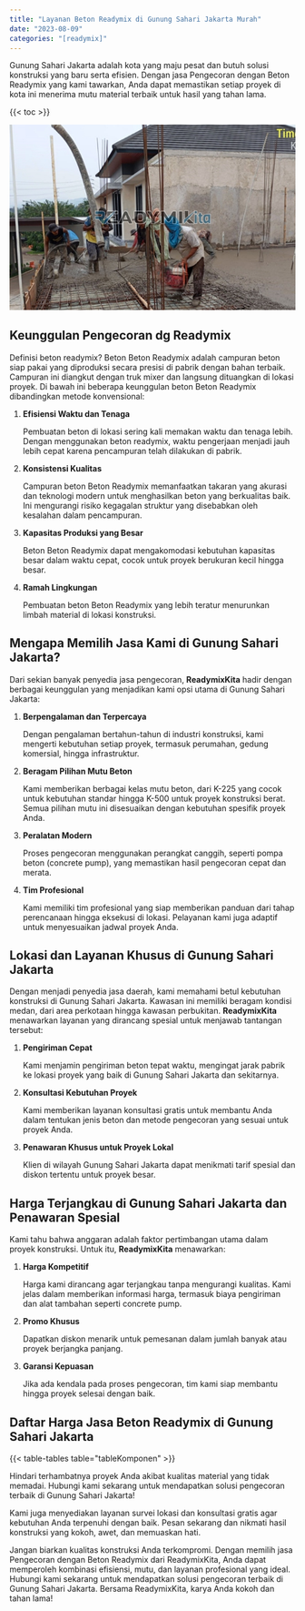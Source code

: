 ```yaml
---
title: "Layanan Beton Readymix di Gunung Sahari Jakarta Murah"
date: "2023-08-09"
categories: "[readymix]"
---
```


Gunung Sahari Jakarta adalah kota yang maju pesat dan butuh solusi konstruksi yang baru serta efisien. Dengan jasa Pengecoran dengan Beton Readymix yang kami tawarkan, Anda dapat memastikan setiap proyek di kota ini menerima mutu material terbaik untuk hasil yang tahan lama.

{{< toc >}}

![Layanan Beton Readymix di Gunung Sahari Jakarta Murah](/images/readymix/cor-readymix-23.jpg)

## Keunggulan Pengecoran dg Readymix

Definisi beton readymix? Beton Beton Readymix adalah campuran beton siap pakai yang diproduksi secara presisi di pabrik dengan bahan terbaik. Campuran ini diangkut dengan truk mixer dan langsung dituangkan di lokasi proyek. Di bawah ini beberapa keunggulan beton Beton Readymix dibandingkan metode konvensional:

1. **Efisiensi Waktu dan Tenaga**

   Pembuatan beton di lokasi sering kali memakan waktu dan tenaga lebih. Dengan menggunakan beton readymix, waktu pengerjaan menjadi jauh lebih cepat karena pencampuran telah dilakukan di pabrik.

2. **Konsistensi Kualitas**

   Campuran beton Beton Readymix memanfaatkan takaran yang akurasi dan teknologi modern untuk menghasilkan beton yang berkualitas baik. Ini mengurangi risiko kegagalan struktur yang disebabkan oleh kesalahan dalam pencampuran.

3. **Kapasitas Produksi yang Besar**

   Beton Beton Readymix dapat mengakomodasi kebutuhan kapasitas besar dalam waktu cepat, cocok untuk proyek berukuran kecil hingga besar.

4. **Ramah Lingkungan**

   Pembuatan beton Beton Readymix yang lebih teratur menurunkan limbah material di lokasi konstruksi.

## Mengapa Memilih Jasa Kami di Gunung Sahari Jakarta?

Dari sekian banyak penyedia jasa pengecoran, **ReadymixKita** hadir dengan berbagai keunggulan yang menjadikan kami opsi utama di Gunung Sahari Jakarta:

1. **Berpengalaman dan Terpercaya**

   Dengan pengalaman bertahun-tahun di industri konstruksi, kami mengerti kebutuhan setiap proyek, termasuk perumahan, gedung komersial, hingga infrastruktur.

2. **Beragam Pilihan Mutu Beton**

   Kami memberikan berbagai kelas mutu beton, dari K-225 yang cocok untuk kebutuhan standar hingga K-500 untuk proyek konstruksi berat. Semua pilihan mutu ini disesuaikan dengan kebutuhan spesifik proyek Anda.

3. **Peralatan Modern**

   Proses pengecoran menggunakan perangkat canggih, seperti pompa beton (concrete pump), yang memastikan hasil pengecoran cepat dan merata.

4. **Tim Profesional**

   Kami memiliki tim profesional yang siap memberikan panduan dari tahap perencanaan hingga eksekusi di lokasi. Pelayanan kami juga adaptif untuk menyesuaikan jadwal proyek Anda.

## Lokasi dan Layanan Khusus di Gunung Sahari Jakarta

Dengan menjadi penyedia jasa daerah, kami memahami betul kebutuhan konstruksi di Gunung Sahari Jakarta. Kawasan ini memiliki beragam kondisi medan, dari area perkotaan hingga kawasan perbukitan. **ReadymixKita** menawarkan layanan yang dirancang spesial untuk menjawab tantangan tersebut:

1. **Pengiriman Cepat**

   Kami menjamin pengiriman beton tepat waktu, mengingat jarak pabrik ke lokasi proyek yang baik di Gunung Sahari Jakarta dan sekitarnya.

2. **Konsultasi Kebutuhan Proyek**

   Kami memberikan layanan konsultasi gratis untuk membantu Anda dalam tentukan jenis beton dan metode pengecoran yang sesuai untuk proyek Anda.

3. **Penawaran Khusus untuk Proyek Lokal**

   Klien di wilayah Gunung Sahari Jakarta dapat menikmati tarif spesial dan diskon tertentu untuk proyek besar.

## Harga Terjangkau di Gunung Sahari Jakarta dan Penawaran Spesial

Kami tahu bahwa anggaran adalah faktor pertimbangan utama dalam proyek konstruksi. Untuk itu, **ReadymixKita** menawarkan:

1. **Harga Kompetitif**

   Harga kami dirancang agar terjangkau tanpa mengurangi kualitas. Kami jelas dalam memberikan informasi harga, termasuk biaya pengiriman dan alat tambahan seperti concrete pump.

2. **Promo Khusus**

   Dapatkan diskon menarik untuk pemesanan dalam jumlah banyak atau proyek berjangka panjang.

3. **Garansi Kepuasan**

   Jika ada kendala pada proses pengecoran, tim kami siap membantu hingga proyek selesai dengan baik.

## Daftar Harga Jasa Beton Readymix di Gunung Sahari Jakarta

{{< table-tables table="tableKomponen" >}}

Hindari terhambatnya proyek Anda akibat kualitas material yang tidak memadai. Hubungi kami sekarang untuk mendapatkan solusi pengecoran terbaik di Gunung Sahari Jakarta!

Kami juga menyediakan layanan survei lokasi dan konsultasi gratis agar kebutuhan Anda terpenuhi dengan baik. Pesan sekarang dan nikmati hasil konstruksi yang kokoh, awet, dan memuaskan hati.

Jangan biarkan kualitas konstruksi Anda terkompromi. Dengan memilih jasa Pengecoran dengan Beton Readymix dari ReadymixKita, Anda dapat memperoleh kombinasi efisiensi, mutu, dan layanan profesional yang ideal. Hubungi kami sekarang untuk mendapatkan solusi pengecoran terbaik di Gunung Sahari Jakarta. Bersama ReadymixKita, karya Anda kokoh dan tahan lama!